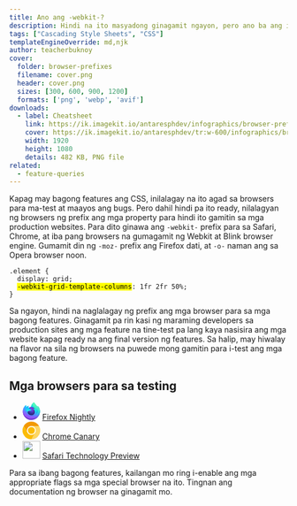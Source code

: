 ```yaml
---
title: Ano ang -webkit-?
description: Hindi na ito masyadong ginagamit ngayon, pero ano ba ang ibig sabihin nito?
tags: ["Cascading Style Sheets", "CSS"]
templateEngineOverride: md,njk
author: teacherbuknoy
cover:
  folder: browser-prefixes
  filename: cover.png
  header: cover.png
  sizes: [300, 600, 900, 1200]
  formats: ['png', 'webp', 'avif']
downloads:
  - label: Cheatsheet
    link: https://ik.imagekit.io/antaresphdev/infographics/browser-prefixes/vendor-prefixes.png
    cover: https://ik.imagekit.io/antaresphdev/tr:w-600/infographics/browser-prefixes/vendor-prefixes.png
    width: 1920
    height: 1080
    details: 482 KB, PNG file
related:
  - feature-queries
---
```


Kapag may bagong features ang CSS, inilalagay na ito agad sa browsers para ma-test at maayos ang bugs. Pero dahil hindi pa ito ready, nilalagyan ng browsers ng prefix ang mga property para hindi ito gamitin sa mga production websites. Para dito ginawa ang `-webkit-` prefix para sa Safari, Chrome, at iba pang browsers na gumagamit ng Webkit at Blink browser engine. Gumamit din ng `-moz-` prefix ang Firefox dati, at `-o-` naman ang sa Opera browser noon.

<div class="code-sample"><pre class="language-css" tabindex="0"><code class="language-css"><span class="token selector">.element</span> <span class="token punctuation">{</span>
  <span class="token property">display</span><span class="token punctuation">:</span> grid<span class="token punctuation">;</span>
  <mark class="outlined"><span class="token property">-webkit-grid-template-columns</span></mark><span class="token punctuation">:</span> 1fr 2fr 50%<span class="token punctuation">;</span>
<span class="token punctuation">}</span></code></pre></div>

Sa ngayon, hindi na naglalagay ng prefix ang mga browser para sa mga bagong features. Ginagamit pa rin kasi ng maraming developers sa production sites ang mga feature na tine-test pa lang kaya nasisira ang mga website kapag ready na ang final version ng features. Sa halip, may hiwalay na flavor na sila ng browsers na puwede mong gamitin para i-test ang mga bagong feature.

## Mga browsers para sa testing

<ul class="d-grid gap--m">
  <li class="d-flex gap--m ai--center">
    <svg aria-hidden="true" width="32" height="32" viewBox="0 0 80 80"><defs><linearGradient id="a" x1="74.803" y1="20.543" x2="7.742" y2="62.786" gradientUnits="userSpaceOnUse"><stop offset="0" stop-color="#3fe1b0"/><stop offset=".406" stop-color="#00b3f4"/><stop offset=".421" stop-color="#03b0f4"/><stop offset=".818" stop-color="#5561e9"/><stop offset="1" stop-color="#7542e5"/></linearGradient><radialGradient id="b" cx="67.813" cy="8.879" r="80.797" gradientUnits="userSpaceOnUse"><stop offset=".108" stop-color="#3fe1b0"/><stop offset=".122" stop-color="#3bdcb3"/><stop offset=".254" stop-color="#1bb3d3"/><stop offset=".358" stop-color="#0799e6"/><stop offset=".42" stop-color="#0090ed"/><stop offset=".487" stop-color="#2482f1"/><stop offset=".64" stop-color="#7165fb"/><stop offset=".71" stop-color="#9059ff"/><stop offset=".795" stop-color="#7d49ed"/><stop offset=".86" stop-color="#7542e5"/></radialGradient><radialGradient id="c" cx="38.289" cy="41.911" r="80.797" gradientUnits="userSpaceOnUse"><stop offset=".3" stop-color="#45278d"/><stop offset=".341" stop-color="#562896" stop-opacity=".787"/><stop offset=".43" stop-color="#782aa9" stop-opacity=".364"/><stop offset=".495" stop-color="#8d2bb5" stop-opacity=".1"/><stop offset=".53" stop-color="#952bb9" stop-opacity="0"/></radialGradient><radialGradient id="d" cx="48.031" cy="-9.457" r="58.534" gradientUnits="userSpaceOnUse"><stop offset=".132" stop-color="#3fe1b0"/><stop offset=".289" stop-color="#28d0c8"/><stop offset=".526" stop-color="#00b3f4"/></radialGradient><radialGradient id="e" cx="29.352" cy="63.016" r="38.471" gradientUnits="userSpaceOnUse"><stop offset=".287" stop-color="#0060df"/><stop offset=".417" stop-color="#2357e1"/><stop offset=".604" stop-color="#4f4ce3"/><stop offset=".748" stop-color="#6b45e4"/><stop offset=".833" stop-color="#7542e5"/></radialGradient><radialGradient id="f" cx="39.38" cy="32.454" r="20.397" gradientTransform="matrix(.972 -.235 .275 1.138 -7.835 4.766)" gradientUnits="userSpaceOnUse"><stop offset=".206" stop-color="#45278d" stop-opacity="0"/><stop offset=".251" stop-color="#44268a" stop-opacity=".055"/><stop offset=".725" stop-color="#371f6f" stop-opacity=".591"/><stop offset=".956" stop-color="#321c64" stop-opacity=".8"/></radialGradient><radialGradient id="g" cx="31.355" cy="57.478" r=".626" gradientUnits="userSpaceOnUse"><stop offset=".353" stop-color="#3a8ee6"/><stop offset=".472" stop-color="#5c79f0"/><stop offset=".669" stop-color="#9059ff"/><stop offset="1" stop-color="#c139e6"/></radialGradient><radialGradient id="h" cx="31.52" cy="57.251" r=".224" gradientTransform="matrix(.972 -.235 .275 1.138 -14.885 -.516)" gradientUnits="userSpaceOnUse"><stop offset=".206" stop-color="#9059ff" stop-opacity="0"/><stop offset=".278" stop-color="#8c4ff3" stop-opacity=".064"/><stop offset=".747" stop-color="#7716a8" stop-opacity=".45"/><stop offset=".975" stop-color="#6e008b" stop-opacity=".6"/></radialGradient><radialGradient id="i" cx="37.269" cy="5.573" r="27.676" gradientUnits="userSpaceOnUse"><stop offset="0" stop-color="#0df"/><stop offset=".235" stop-color="#00d6fd"/><stop offset=".572" stop-color="#00c3f8"/><stop offset=".792" stop-color="#00b3f4"/></radialGradient><radialGradient id="j" cx="59.023" cy="-11.981" r="118.081" gradientUnits="userSpaceOnUse"><stop offset=".126" stop-color="#3fe1b0"/><stop offset=".429" stop-color="#0df"/><stop offset=".479" stop-color="#1ec1ff"/><stop offset=".624" stop-color="#7077ff"/><stop offset=".69" stop-color="#9059ff"/><stop offset=".904" stop-color="#b833e1"/></radialGradient><radialGradient id="k" cx="47.835" cy="1.141" r="86.499" gradientTransform="matrix(.105 .995 -.653 .069 43.572 -46.51)" gradientUnits="userSpaceOnUse"><stop offset="0" stop-color="#54ffbd"/><stop offset=".095" stop-color="#4cf3b8"/><stop offset=".197" stop-color="#3fe1b0"/><stop offset=".257" stop-color="#33d8bd"/><stop offset=".369" stop-color="#12c0e1"/><stop offset=".423" stop-color="#00b3f4"/><stop offset=".737" stop-color="#0060df"/></radialGradient><radialGradient id="l" cx="36.617" cy="15.824" r="73.72" gradientUnits="userSpaceOnUse"><stop offset=".137" stop-color="#3fe1b0"/><stop offset=".435" stop-color="#0df"/><stop offset=".484" stop-color="#1ec1ff"/><stop offset=".622" stop-color="#7077ff"/><stop offset=".685" stop-color="#9059ff"/></radialGradient><radialGradient id="m" cx="56.077" cy="20.139" r="80.686" gradientUnits="userSpaceOnUse"><stop offset=".094" stop-color="#54ffbd"/><stop offset=".242" stop-color="#41f7cc"/><stop offset=".543" stop-color="#0fe3f3"/><stop offset=".626" stop-color="#0df"/></radialGradient><linearGradient id="n" x1="70.013" y1="12.061" x2="15.267" y2="66.806" gradientUnits="userSpaceOnUse"><stop offset=".167" stop-color="#54ffbd" stop-opacity=".8"/><stop offset=".236" stop-color="#43f8ca" stop-opacity=".639"/><stop offset=".361" stop-color="#27ede1" stop-opacity=".368"/><stop offset=".466" stop-color="#12e4f1" stop-opacity=".169"/><stop offset=".545" stop-color="#05dffb" stop-opacity=".046"/><stop offset=".589" stop-color="#0df" stop-opacity="0"/></linearGradient></defs><path d="M75.916 26.831c-1.684-4.052-5.1-8.427-7.775-9.81a40.266 40.266 0 0 1 3.925 11.764l.007.065C67.691 17.925 60.26 13.52 54.191 3.928a47.099 47.099 0 0 1-.913-1.484 12.24 12.24 0 0 1-.427-.8 7.053 7.053 0 0 1-.578-1.535.1.1 0 0 0-.088-.1.138.138 0 0 0-.073 0c-.005 0-.013.009-.019.011s-.019.011-.028.015l.015-.026c-9.735 5.7-13.038 16.252-13.342 21.53a19.387 19.387 0 0 0-10.666 4.111 11.587 11.587 0 0 0-1-.758 17.968 17.968 0 0 1-.109-9.473 28.705 28.705 0 0 0-9.329 7.21h-.018c-1.536-1.947-1.428-8.367-1.34-9.708a6.928 6.928 0 0 0-1.294.687 28.225 28.225 0 0 0-3.788 3.245A33.845 33.845 0 0 0 7.571 21.2v.006-.007a32.733 32.733 0 0 0-5.2 11.743l-.052.256a61.89 61.89 0 0 0-.381 2.42c0 .029-.006.056-.009.085a36.937 36.937 0 0 0-.629 5.343v.2A38.759 38.759 0 0 0 78.254 47.8c.065-.5.118-.995.176-1.5a39.857 39.857 0 0 0-2.514-19.469zm-44.67 30.338c.181.087.351.181.537.264l.027.017q-.282-.135-.564-.281zm8.878-23.376zm31.952-4.934v-.037l.007.041z" fill="url(#a)"/><path d="M72.078 28.863l-.007-.041v.037z" fill="none"/><path d="M75.916 26.831c-1.684-4.052-5.1-8.427-7.775-9.81a40.266 40.266 0 0 1 3.925 11.764v.037l.007.041a35.1 35.1 0 0 1-1.206 26.158c-4.442 9.531-15.194 19.3-32.024 18.825-18.185-.515-34.2-14.009-37.194-31.683-.545-2.787 0-4.2.274-6.465a28.876 28.876 0 0 0-.623 5.348v.2A38.759 38.759 0 0 0 78.254 47.8c.065-.5.118-.995.176-1.5a39.857 39.857 0 0 0-2.514-19.469z" fill="url(#b)"/><path d="M75.916 26.831c-1.684-4.052-5.1-8.427-7.775-9.81a40.266 40.266 0 0 1 3.925 11.764v.037l.007.041a35.1 35.1 0 0 1-1.206 26.158c-4.442 9.531-15.194 19.3-32.024 18.825-18.185-.515-34.2-14.009-37.194-31.683-.545-2.787 0-4.2.274-6.465a28.876 28.876 0 0 0-.623 5.348v.2A38.759 38.759 0 0 0 78.254 47.8c.065-.5.118-.995.176-1.5a39.857 39.857 0 0 0-2.514-19.469z" fill="url(#c)"/><path d="M57.082 31.387c.084.059.162.118.241.177a21.1 21.1 0 0 0-3.6-4.695C41.677 14.821 50.566.746 52.065.031l.015-.022c-9.735 5.7-13.038 16.252-13.342 21.53.452-.031.9-.069 1.362-.069a19.56 19.56 0 0 1 16.982 9.917z" fill="url(#d)"/><path d="M40.125 33.793c-.064.964-3.47 4.289-4.661 4.289-11.021 0-12.81 6.667-12.81 6.667.488 5.614 4.4 10.238 9.129 12.684.216.112.435.213.654.312q.569.252 1.138.466a17.235 17.235 0 0 0 5.043.973c19.317.906 23.059-23.1 9.119-30.066a13.38 13.38 0 0 1 9.345 2.269A19.56 19.56 0 0 0 40.1 21.47c-.46 0-.91.038-1.362.069a19.387 19.387 0 0 0-10.666 4.111c.591.5 1.258 1.168 2.663 2.553 2.63 2.591 9.375 5.275 9.39 5.59z" fill="url(#e)"/><path d="M40.125 33.793c-.064.964-3.47 4.289-4.661 4.289-11.021 0-12.81 6.667-12.81 6.667.488 5.614 4.4 10.238 9.129 12.684.216.112.435.213.654.312q.569.252 1.138.466a17.235 17.235 0 0 0 5.043.973c19.317.906 23.059-23.1 9.119-30.066a13.38 13.38 0 0 1 9.345 2.269A19.56 19.56 0 0 0 40.1 21.47c-.46 0-.91.038-1.362.069a19.387 19.387 0 0 0-10.666 4.111c.591.5 1.258 1.168 2.663 2.553 2.63 2.591 9.375 5.275 9.39 5.59z" fill="url(#f)"/><path d="M31.246 57.169q.282.145.564.281l-.027-.017c-.183-.083-.356-.177-.537-.264z" fill="url(#g)"/><path d="M31.246 57.169q.282.145.564.281l-.027-.017c-.183-.083-.356-.177-.537-.264z" fill="url(#h)"/><path d="M26.265 24.361c.314.2.573.374.8.531a17.968 17.968 0 0 1-.109-9.473 28.705 28.705 0 0 0-9.329 7.21c.189-.005 5.811-.106 8.638 1.732z" fill="url(#i)"/><path d="M1.654 42.163c2.991 17.674 19.009 31.168 37.194 31.683 16.83.476 27.582-9.294 32.024-18.825a35.1 35.1 0 0 0 1.206-26.158v-.037c0-.029-.006-.046 0-.037l.007.065c1.375 8.977-3.191 17.674-10.329 23.555l-.022.05c-13.908 11.327-27.218 6.834-29.912 5q-.282-.135-.564-.281c-8.109-3.876-11.459-11.264-10.741-17.6a9.953 9.953 0 0 1-9.181-5.775 14.618 14.618 0 0 1 14.249-.572 19.3 19.3 0 0 0 14.552.572c-.015-.315-6.76-3-9.39-5.59-1.405-1.385-2.072-2.052-2.663-2.553a11.587 11.587 0 0 0-1-.758c-.23-.157-.489-.327-.8-.531-2.827-1.838-8.449-1.737-8.635-1.732h-.018c-1.536-1.947-1.428-8.367-1.34-9.708a6.928 6.928 0 0 0-1.294.687 28.225 28.225 0 0 0-3.788 3.245A33.845 33.845 0 0 0 7.571 21.2v.006-.007a32.733 32.733 0 0 0-5.2 11.743c-.019.079-1.396 6.099-.717 9.221z" fill="url(#j)"/><path fill="#ff4aa2" d="M40.125 33.793h-.001.001z"/><path d="M53.725 26.869a21.1 21.1 0 0 1 3.6 4.7c.213.161.412.321.581.476 8.787 8.1 4.183 19.55 3.84 20.365 7.138-5.881 11.7-14.578 10.329-23.555C67.691 17.925 60.26 13.52 54.191 3.928a47.099 47.099 0 0 1-.913-1.484 12.24 12.24 0 0 1-.427-.8 7.053 7.053 0 0 1-.578-1.535.1.1 0 0 0-.088-.1.138.138 0 0 0-.073 0c-.005 0-.013.009-.019.011s-.019.011-.028.015c-1.499.711-10.388 14.786 1.66 26.834z" fill="url(#k)"/><path d="M57.9 32.04a8.083 8.083 0 0 0-.581-.476c-.079-.059-.157-.118-.241-.177a13.38 13.38 0 0 0-9.345-2.269c13.94 6.97 10.2 30.972-9.119 30.066a17.235 17.235 0 0 1-5.043-.973q-.569-.213-1.138-.466c-.219-.1-.438-.2-.654-.312l.027.017c2.694 1.839 16 6.332 29.912-5l.022-.05c.347-.81 4.951-12.263-3.84-20.36z" fill="url(#l)"/><path d="M22.654 44.749s1.789-6.667 12.81-6.667c1.191 0 4.6-3.325 4.661-4.289a19.3 19.3 0 0 1-14.552-.572 14.618 14.618 0 0 0-14.249.572 9.953 9.953 0 0 0 9.181 5.775c-.718 6.337 2.632 13.725 10.741 17.6.181.087.351.181.537.264-4.733-2.445-8.641-7.069-9.129-12.683z" fill="url(#m)"/><path fill="#ff4aa2" d="M49.458 38.459l-.001.001.001-.001z"/><path d="M75.916 26.831c-1.684-4.052-5.1-8.427-7.775-9.81a40.266 40.266 0 0 1 3.925 11.764l.007.065C67.691 17.925 60.26 13.52 54.191 3.928a47.099 47.099 0 0 1-.913-1.484 12.24 12.24 0 0 1-.427-.8 7.053 7.053 0 0 1-.578-1.535.1.1 0 0 0-.088-.1.138.138 0 0 0-.073 0c-.005 0-.013.009-.019.011s-.019.011-.028.015l.015-.026c-9.735 5.7-13.038 16.252-13.342 21.53.452-.031.9-.069 1.362-.069a19.56 19.56 0 0 1 16.982 9.917 13.38 13.38 0 0 0-9.345-2.269c13.94 6.97 10.2 30.972-9.119 30.066a17.235 17.235 0 0 1-5.043-.973q-.569-.213-1.138-.466c-.219-.1-.438-.2-.654-.312l.027.017q-.282-.135-.564-.281c.181.087.351.181.537.264-4.733-2.446-8.641-7.07-9.129-12.684 0 0 1.789-6.667 12.81-6.667 1.191 0 4.6-3.325 4.661-4.289-.015-.315-6.76-3-9.39-5.59-1.405-1.385-2.072-2.052-2.663-2.553a11.587 11.587 0 0 0-1-.758 17.968 17.968 0 0 1-.109-9.473 28.705 28.705 0 0 0-9.329 7.21h-.018c-1.536-1.947-1.428-8.367-1.34-9.708a6.928 6.928 0 0 0-1.294.687 28.225 28.225 0 0 0-3.788 3.245A33.845 33.845 0 0 0 7.571 21.2v.006-.007a32.733 32.733 0 0 0-5.2 11.743l-.052.256c-.073.341-.4 2.073-.447 2.445 0 .028 0-.029 0 0a45.094 45.094 0 0 0-.572 5.403v.2A38.759 38.759 0 0 0 78.254 47.8c.065-.5.118-.995.176-1.5a39.857 39.857 0 0 0-2.514-19.469zm-3.845 1.991l.007.041z" fill="url(#n)"/></svg>
    <a href="https://www.mozilla.org/en-US/firefox/all/desktop-nightly/" target="_blank" rel="noopener">Firefox Nightly</a>
  </li>
  <li class="d-flex gap--m ai--center">
    <svg aria-hidden="true" width="32" height="32" viewBox="0 0 48 48"><circle cx="24" cy="23.9947" r="12" style="fill:#fff"/><path d="M3.2154,36A24,24,0,1,0,12,3.2154,24,24,0,0,0,3.2154,36ZM34.3923,18A12,12,0,1,1,18,13.6077,12,12,0,0,1,34.3923,18Z" style="fill:none"/><path d="M24,12H44.7812a23.9939,23.9939,0,0,0-41.5639.0029L13.6079,30l.0093-.0024A11.9852,11.9852,0,0,1,24,12Z" style="fill:#f29900"/><circle cx="24" cy="24" r="9.5" style="fill:#fbbc04"/><path d="M34.3913,30.0029,24.0007,48A23.994,23.994,0,0,0,44.78,12.0031H23.9989l-.0025.0093A11.985,11.985,0,0,1,34.3913,30.0029Z" style="fill:#fdd663"/><path d="M13.6086,30.0031,3.218,12.006A23.994,23.994,0,0,0,24.0025,48L34.3931,30.0029l-.0067-.0068a11.9852,11.9852,0,0,1-20.7778.007Z" style="fill:#fbbc04"/></svg>
    <a href="https://www.google.com/chrome/canary/" target="_blank" rel="noopener">Chrome Canary</a>
  </li>
  <li class="d-flex gap--m ai--center">
    <img src="https://developer.apple.com/assets/elements/icons/safari-technology-preview/safari-technology-preview-128x128.png" alt="" height="32" width="32">
    <a href="https://developer.apple.com/safari/technology-preview/" target="_blank" rel="noopener">Safari Technology Preview</a>
  </li>
</ul>

Para sa ibang bagong features, kailangan mo ring i-enable ang mga appropriate flags sa mga special browser na ito. Tingnan ang documentation ng browser na ginagamit mo.